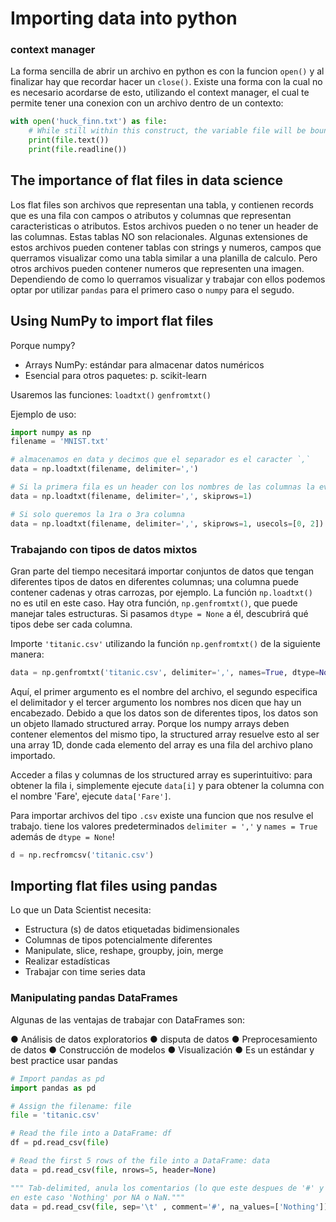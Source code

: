 # Importing data into python


### context manager

La forma sencilla de abrir un archivo en python es con la funcion `open()` y al finalizar hay que recordar hacer
un `close()`. Existe una forma con la cual no es necesario acordarse de esto, utilizando el context manager,
el cual te permite tener una conexion con un archivo dentro de un contexto:

```python
with open('huck_finn.txt') as file:
    # While still within this construct, the variable file will be bound to open('huck_finn.txt')
    print(file.text())
    print(file.readline())
```

## The importance of flat files in data science

Los flat files son archivos que representan una tabla, y contienen records que es una fila con campos o
atributos y columnas que representan caracteristicas o atributos. Estos archivos pueden o no tener un header
de las columnas. Estas tablas NO son relacionales.
Algunas extensiones de estos archivos pueden contener tablas con strings y numeros, campos que querramos visualizar como una
tabla similar a una planilla de calculo. Pero otros archivos pueden contener numeros que representen una imagen.
Dependiendo de como lo querramos visualizar y trabajar con ellos podemos optar por utilizar  `pandas` para el primero
caso o `numpy` para el segudo. 


## Using NumPy to import flat files

Porque numpy?

- Arrays NumPy: estándar para almacenar datos numéricos
- Esencial para otros paquetes: p. scikit-learn

Usaremos las funciones: `loadtxt()` `genfromtxt()`

Ejemplo de uso:

```python
import numpy as np
filename = 'MNIST.txt'

# almacenamos en data y decimos que el separador es el caracter `,`
data = np.loadtxt(filename, delimiter=',') 

# Si la primera fila es un header con los nombres de las columnas la evitamos
data = np.loadtxt(filename, delimiter=',', skiprows=1) 

# Si solo queremos la 1ra o 3ra columna
data = np.loadtxt(filename, delimiter=',', skiprows=1, usecols=[0, 2]) 
```

### Trabajando con tipos de datos mixtos

Gran parte del tiempo necesitará importar conjuntos de datos que tengan diferentes tipos de datos en diferentes columnas;
una columna puede contener cadenas y otras carrozas, por ejemplo. La función `np.loadtxt()` no es util en este caso.
Hay otra función, `np.genfromtxt()`, que puede manejar tales estructuras.
Si pasamos `dtype = None` a él, descubrirá qué tipos debe ser cada columna.

Importe `'titanic.csv'` utilizando la función `np.genfromtxt()` de la siguiente manera:

```python
data = np.genfromtxt('titanic.csv', delimiter=',', names=True, dtype=None)
```

Aquí, el primer argumento es el nombre del archivo, el segundo especifica el delimitador y el tercer argumento
los nombres nos dicen que hay un encabezado. Debido a que los datos son de diferentes tipos, los datos son un 
objeto llamado structured array. Porque los numpy arrays deben contener elementos del mismo tipo, 
la structured array resuelve esto al ser una array 1D, donde cada elemento del array es una fila del archivo 
plano importado.

Acceder a filas y columnas de los structured array es superintuitivo: para obtener la fila i, simplemente ejecute
`data[i]` y para obtener la columna con el nombre 'Fare', ejecute `data['Fare']`.

Para importar archivos del tipo `.csv` existe una funcion que nos resulve el trabajo.
tiene los valores predeterminados `delimiter = ','` y `names = True` además de `dtype = None`!
```python
d = np.recfromcsv('titanic.csv')
```

## Importing flat files using pandas

Lo que un Data Scientist necesita:
- Estructura (s) de datos etiquetadas bidimensionales
- Columnas de tipos potencialmente diferentes
- Manipulate, slice, reshape, groupby, join, merge
- Realizar estadísticas
- Trabajar con time series data



### Manipulating pandas DataFrames
Algunas de las ventajas de trabajar con DataFrames son:

● Análisis de datos exploratorios
● disputa de datos
● Preprocesamiento de datos
● Construcción de modelos
● Visualización
● Es un estándar y best practice usar pandas


```python
# Import pandas as pd
import pandas as pd

# Assign the filename: file
file = 'titanic.csv'

# Read the file into a DataFrame: df
df = pd.read_csv(file)

# Read the first 5 rows of the file into a DataFrame: data
data = pd.read_csv(file, nrows=5, header=None)

""" Tab-delimited, anula los comentarios (lo que este despues de '#' y reemplaza los valores de la lista,
en este caso 'Nothing' por NA o NaN."""
data = pd.read_csv(file, sep='\t' , comment='#', na_values=['Nothing'])
```
